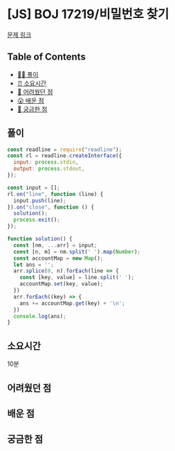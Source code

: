# [JS] BOJ 17219/비밀번호 찾기

[문제 링크](https://www.acmicpc.net/problem/17219)

<!-- 제목으로 다음과 같은 내용으로 작성해주세요 ! -->
<!-- 📕 백준 : BOJ 문제번호/문제제목 e.g. BOJ 2577/숫자의 개수 -->
<!-- 📗 프로그래머스 : PRO 문제번호/문제제목 e.g. PRO 120812/최빈값 구하기 -->
<!-- 백준허브를 사용하시면 프로그래머스의 문제번호도 확인하실 수 있습니다 -->

## Table of Contents

- [✍🏻 풀이](#풀이)
- [⏰ 소요시간](#소요시간)
- [🫠 어려웠던 점](#어려웠던-점)
- [😮 배운 점](#배운-점)
- [🤔 궁금한 점](#궁금한-점)

## 풀이

<!-- ```옆에 사용하는 언어를 기입하세요 e.g. javascript, python -->

```javascript
const readline = require("readline");
const rl = readline.createInterface({
  input: process.stdin,
  output: process.stdout,
});

const input = [];
rl.on("line", function (line) {
  input.push(line);
}).on("close", function () {
  solution();
  process.exit();
});

function solution() {
  const [nm, ...arr] = input;
  const [n, m] = nm.split(' ').map(Number);
  const accountMap = new Map();
  let ans = '';
  arr.splice(0, n).forEach(line => {
    const [key, value] = line.split(' ');
    accountMap.set(key, value);
  })
  arr.forEach((key) => {
    ans += accountMap.get(key) + '\n';
  })
  console.log(ans);
}
```

## 소요시간
10분

## 어려웠던 점

## 배운 점

## 궁금한 점
